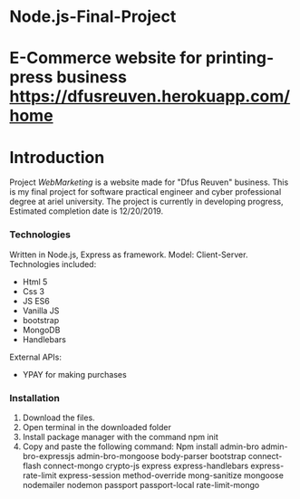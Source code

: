
# Node.js-Final-Project
E-Commerce website for printing-press business
https://dfusreuven.herokuapp.com/home
=======
# Introduction 
Project *WebMarketing* is a website made for "Dfus Reuven" business.
This is my final project for software practical engineer and cyber professional degree at ariel university.
The project is currently in developing progress, Estimated completion date is 12/20/2019.

### Technologies
Written in Node.js, Express as framework.
Model: Client-Server.
Technologies included:
- Html 5
- Css 3
- JS ES6
- Vanilla JS
- bootstrap
- MongoDB
- Handlebars

External APIs:
- YPAY for making purchases

### Installation
1. Download the files.
2. Open terminal in the downloaded folder
3. Install package manager with the command npm init
4. Copy and paste the following command:
   Npm install admin-bro admin-bro-expressjs admin-bro-mongoose body-parser bootstrap connect-flash
   connect-mongo crypto-js express express-handlebars express-rate-limit express-session
   method-override mong-sanitize mongoose nodemailer nodemon passport passport-local
   rate-limit-mongo
